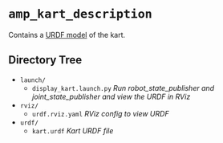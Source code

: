 # `amp_kart_description`

Contains a [URDF model](https://docs.ros.org/en/foxy/Tutorials/Intermediate/URDF/URDF-Main.html)
of the kart.

## Directory Tree

<!-- directory-tree-check-start -->

- `launch/`
  - `display_kart.launch.py` _Run robot_state_publisher and joint_state_publisher
    and view the URDF in RViz_
- `rviz/`
  - `urdf.rviz.yaml` _RViz config to view URDF_
- `urdf/`
  - `kart.urdf` _Kart URDF file_

<!-- directory-tree-check-end -->
